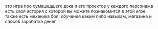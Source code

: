 это игра про сумашедшего дока и его проектов у каждого персонажа есть своя история с которой вы можите познакомится в этой игре. также есть механика боя, обучения каким либо навыкам, магазина и способ заробатка денег
